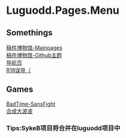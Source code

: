 # Luguodd.Pages.Menu
## Somethings
[稿件博物馆-Mainpages](video.html)<br>
[稿件博物馆-Github主题](video-Github.html)<br>
[导航页](index.html)<br>
[R18误导（](r18/)
## Games
[BadTime-SansFight](sans/)<br>
[合成大波波](pb/)
### Tips:SykeB项目将合并在luguodd项目中
